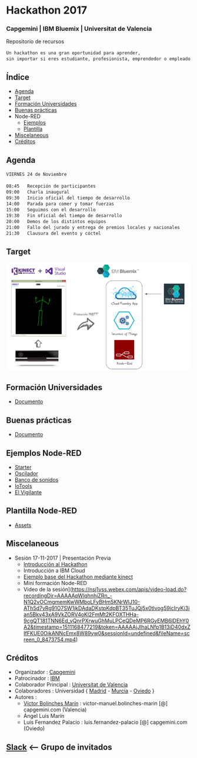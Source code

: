 # Hackathon 2017
### Capgemini | IBM Bluemix | Universitat de Valencia 
Repositorio de recursos

```
Un hackathon es una gran oportunidad para aprender, 
sin importar si eres estudiante, profesionista, emprendedor o empleado
```


## Índice
* [Agenda](https://github.com/CoEValencia/Hackathon_2017/blob/master/README.md#agenda)
* [Target](https://github.com/CoEValencia/Hackathon_2017/blob/master/README.md#target)
* [Formación Universidades](https://github.com/CoEValencia/Hackathon_2017/blob/master/README.md#formación-universidades)
* [Buenas prácticas](https://github.com/CoEValencia/Hackathon_2017/blob/master/README.md#buenas-prácticas)
* Node-RED
  * [Ejemplos](https://github.com/CoEValencia/Hackathon_2017/blob/master/README.md#ejemplos-node-red)
  * [Plantilla](https://github.com/CoEValencia/Hackathon_2017/blob/master/README.md#plantilla-node-red)
* [Miscelaneous](https://github.com/CoEValencia/Hackathon_2017/blob/master/README.md#miscelaneous)
* [Créditos](https://github.com/CoEValencia/Hackathon_2017/blob/master/README.md#créditos)

## Agenda
```
VIERNES 24 de Noviembre

08:45	Recepción de participantes
09:00	Charla inaugural
09:30	Inicio oficial del tiempo de desarrollo
14:00	Parada para comer y tomar fuerzas
15:00	Seguimos con el desarrollo
19:30	Fin oficial del tiempo de desarrollo
20:00	Demos de los distintos equipos
21:00	Fallo del jurado y entrega de premios locales y nacionales
21:30	Clausura del evento y cóctel
```

## Target

![](https://github.com/CoEValencia/Hackathon_2017/blob/master/assets/_target.png)

## Formación Universidades
* [Documento](https://docs.google.com/presentation/d/11zcWUh3JsWJvEDAjDNyUHMoFZtt8HrPHAjRSE8j-vtY/edit?usp=sharing)

## Buenas prácticas
* [Documento](https://docs.google.com/presentation/d/1MwDbsneXwVstXnr4pLOn9EctioYYvdqj8p1kAFT6WE0/edit?usp=sharing)

## Ejemplos Node-RED
* [Starter](https://github.com/vicboma1/StarterKitBluemixHands)
* [Oscilador](https://github.com/vicboma1/OscilatorBluemix)
* [Banco de sonidos](https://github.com/vicboma1/BancoDeSonidosBluemix)
* [IoTools](https://github.com/vicboma1/IoToolsBluemix)
* [El Vigilante](https://github.com/vicboma1/ElVigilanteBluemix)

## Plantilla Node-RED
* [Assets](https://github.com/vicboma1/TemplateBluemixNodeRED)

## Miscelaneous
* Sesión 17-11-2017 | Presentación Previa
  * [Introducción al Hackathon](https://docs.google.com/presentation/d/1Upz5I0T2dSi83koka2FFb3nDQbilcwgfMgNkd6bXB3g/edit#slide=id.p3)
  * Introducción a IBM Cloud
  * [Ejemplo base del Hackathon mediante kinect](https://docs.google.com/presentation/d/142oFR67kgO-fImuxex85uCqkzVGXnQiaJhZscMotLh4/edit?usp=sharing())
  * Mini formación Node-RED
  * Video de la sesión](https://nsj1vss.webex.com/apis/video-load.do?recordingDir=AAAAApWlqhnhjZRn_-N1Q2vOCmgmemKwWMboLFyBHm5KNrWlJ10-ATh5d7vRg91O7SW1jkDAdaDKstpKdpBT35TuJQj5x0tlvog59icIryKi3ian5Bkv43xA9VkZORV4oKl2FmMt2KFOXTHHa-9cgQT181TNN6Ed_vQnrPXrwuGhMuLPCeQDeMP6RGyEMB6lDEhY0A2&timestamp=1511168477219&token=AAAAAjJlhaLNfp1B13iD40dxZIfFKUE0OikANNcEmx8W89yw0&sessionId=undefined&fileName=screen_0_8473754.mp4)

## Créditos
  * Organizador : [Capgemini](https://www.capgemini.com/es-es/)
  * Patrocinador : [IBM](https://www.ibm.com/es-es/)
  * Colaborador Principal : [Universitat de Valencia](https://www.uv.es/etse)
  * Colaboradores : Universidad { [Madrid](http://www.upm.es/) - [Murcia](http://www.um.es/) - [Oviedo](http://www.uniovi.es/) }
  * Autores :
    * [Víctor Bolinches Marín](https://github.com/vicboma1) : victor-manuel.bolinches-marin [@] capgemini.com (Valencia)
    * Ángel Luis Marín
    * Luis Fernandez Palacio : luis.fernandez-palacio [@] capgemini.com (Oviedo)

## [Slack]( https://join.slack.com/t/gameofcloud2017/shared_invite/enQtMjY4OTg5ODY4NTI5LTA3OWUwMWY4YWU3NjJiYmJkNDk2ZTgzN2IzNTUzY2ZlYTlmZWIwNjA4ZDlkNWUzMDY0OWE5ZTQ1MjU4MjI2OTQ) <-- Grupo de invitados
